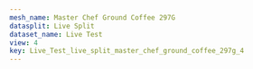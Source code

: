 ```yaml
---
mesh_name: Master Chef Ground Coffee 297G
datasplit: Live Split
dataset_name: Live Test
view: 4
key: Live_Test_live_split_master_chef_ground_coffee_297g_4
---
```

